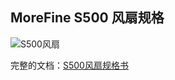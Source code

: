 ## MoreFine S500 风扇规格

![S500风扇](https://raw.githubusercontent.com/daliansky/morefine-S500-Hackintosh/main/Docs/images/Spec/S500Fans.png)

完整的文档：[S500风扇规格书](https://github.com/daliansky/morefine-S500-Hackintosh/blob/main/Docs/images/Spec/S500%E9%A3%8E%E6%89%87%E6%89%BF%E8%AE%A4%E4%B9%A6.pdf)